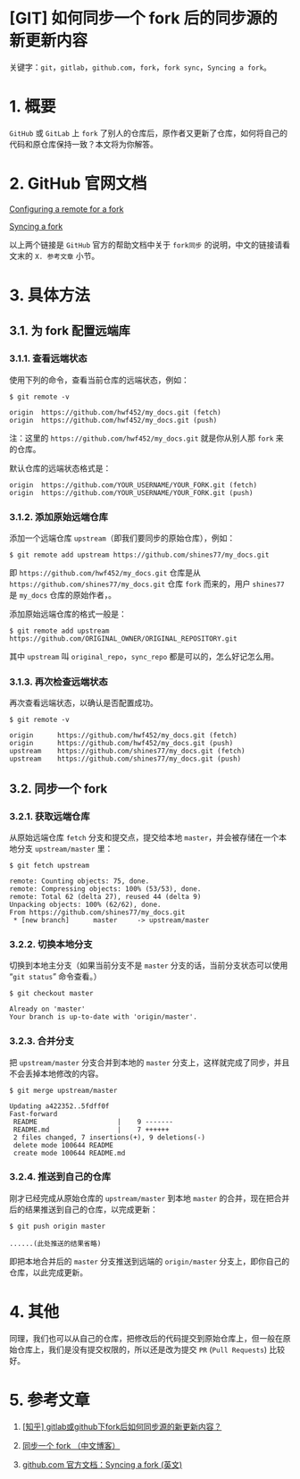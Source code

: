 [GIT] 如何同步一个 fork 后的同步源的新更新内容
===============================================

关键字：`git`，`gitlab`，`github.com`，`fork`，`fork sync`，`Syncing a fork`。

# 1. 概要 #

`GitHub` 或 `GitLab` 上 `fork` 了别人的仓库后，原作者又更新了仓库，如何将自己的代码和原仓库保持一致？本文将为你解答。

# 2. GitHub 官网文档 #

[Configuring a remote for a fork](https://link.zhihu.com/?target=https%3A//help.github.com/articles/configuring-a-remote-for-a-fork/)

[Syncing a fork](https://link.zhihu.com/?target=https%3A//help.github.com/articles/syncing-a-fork/)

以上两个链接是 `GitHub` 官方的帮助文档中关于 `fork同步` 的说明，中文的链接请看文末的 `X. 参考文章` 小节。

# 3. 具体方法 #

## 3.1. 为 fork 配置远端库 ##

### 3.1.1. 查看远端状态 ###

使用下列的命令，查看当前仓库的远端状态，例如：

```shell
$ git remote -v

origin	https://github.com/hwf452/my_docs.git (fetch)
origin	https://github.com/hwf452/my_docs.git (push)
```

注：这里的 `https://github.com/hwf452/my_docs.git` 就是你从别人那 `fork` 来的仓库。

默认仓库的远端状态格式是：

```shell
origin  https://github.com/YOUR_USERNAME/YOUR_FORK.git (fetch)
origin  https://github.com/YOUR_USERNAME/YOUR_FORK.git (push)
```

### 3.1.2. 添加原始远端仓库 ###

添加一个远端仓库 `upstream`（即我们要同步的原始仓库），例如：

```shell
$ git remote add upstream https://github.com/shines77/my_docs.git
```

即 `https://github.com/hwf452/my_docs.git` 仓库是从 `https://github.com/shines77/my_docs.git` 仓库 `fork` 而来的，用户 `shines77` 是 `my_docs` 仓库的原始作者，。

添加原始远端仓库的格式一般是：

```shell
$ git remote add upstream https://github.com/ORIGINAL_OWNER/ORIGINAL_REPOSITORY.git
```

其中 `upstream` 叫 `original_repo`，`sync_repo` 都是可以的，怎么好记怎么用。

### 3.1.3. 再次检查远端状态 ###

再次查看远端状态，以确认是否配置成功。

```shell
$ git remote -v

origin  	https://github.com/hwf452/my_docs.git (fetch)
origin  	https://github.com/hwf452/my_docs.git (push)
upstream	https://github.com/shines77/my_docs.git (fetch)
upstream	https://github.com/shines77/my_docs.git (push)
```

## 3.2. 同步一个 fork ##

### 3.2.1. 获取远端仓库 ###

从原始远端仓库 `fetch` 分支和提交点，提交给本地 `master`，并会被存储在一个本地分支 `upstream/master` 里：

```shell
$ git fetch upstream

remote: Counting objects: 75, done.
remote: Compressing objects: 100% (53/53), done.
remote: Total 62 (delta 27), reused 44 (delta 9)
Unpacking objects: 100% (62/62), done.
From https://github.com/shines77/my_docs.git
 * [new branch]      master     -> upstream/master
```

### 3.2.2. 切换本地分支 ###

切换到本地主分支（如果当前分支不是 `master` 分支的话，当前分支状态可以使用 “`git status`” 命令查看。）

```shell
$ git checkout master

Already on 'master'
Your branch is up-to-date with 'origin/master'.
```

### 3.2.3. 合并分支 ###

把 `upstream/master` 分支合并到本地的 `master` 分支上，这样就完成了同步，并且不会丢掉本地修改的内容。

```shell
$ git merge upstream/master

Updating a422352..5fdff0f
Fast-forward
 README                    |    9 -------
 README.md                 |    7 ++++++
 2 files changed, 7 insertions(+), 9 deletions(-)
 delete mode 100644 README
 create mode 100644 README.md
```

### 3.2.4. 推送到自己的仓库 ###

刚才已经完成从原始仓库的 `upstream/master` 到本地 `master` 的合并，现在把合并后的结果推送到自己的仓库，以完成更新：

```shell
$ git push origin master

......(此处推送的结果省略)
```

即把本地合并后的 `master` 分支推送到远端的 `origin/master` 分支上，即你自己的仓库，以此完成更新。

# 4. 其他 #

同理，我们也可以从自己的仓库，把修改后的代码提交到原始仓库上，但一般在原始仓库上，我们是没有提交权限的，所以还是改为提交 `PR` (`Pull Requests`) 比较好。

# 5. 参考文章 #

1. [\[知乎\] gitlab或github下fork后如何同步源的新更新内容？](https://www.zhihu.com/question/28676261)

2. [同步一个 fork （中文博客）](https://gaohaoyang.github.io/2015/04/12/Syncing-a-fork/)

3. [github.com 官方文档：Syncing a fork (英文)](https://help.github.com/articles/syncing-a-fork/)
